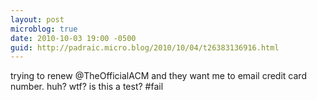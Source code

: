 ```yaml
---
layout: post
microblog: true
date: 2010-10-03 19:00 -0500
guid: http://padraic.micro.blog/2010/10/04/t26383136916.html
---
```

trying to renew @TheOfficialACM and they want me to email credit card number. huh? wtf? is this a test? #fail
